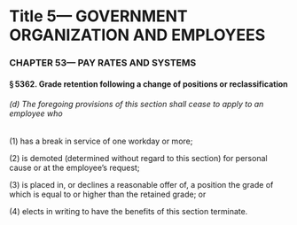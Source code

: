 
# Title 5— GOVERNMENT ORGANIZATION AND EMPLOYEES
### CHAPTER 53— PAY RATES AND SYSTEMS
#### § 5362. Grade retention following a change of positions or reclassification
###### (d) The foregoing provisions of this section shall cease to apply to an employee who

(1) has a break in service of one workday or more;

(2) is demoted (determined without regard to this section) for personal cause or at the employee’s request;

(3) is placed in, or declines a reasonable offer of, a position the grade of which is equal to or higher than the retained grade; or

(4) elects in writing to have the benefits of this section terminate.
